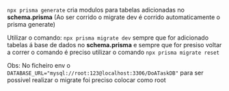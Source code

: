 `npx prisma generate` cria modulos para tabelas adicionadas no **schema.prisma**
(Ao ser corrido o migrate dev é corrido automaticamente o prisma generate)

Utilizar o comando: `npx prisma migrate dev` sempre que for adicionado tabelas á base de dados no **schema.prisma** e sempre que for presiso voltar a correr o comando é preciso utilizar o comando `npx prisma migrate reset`

Obs: No ficheiro env o `DATABASE_URL="mysql://root:123@localhost:3306/DoATaskDB"` para ser possivel realizar o migrate foi preciso colocar como root
